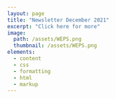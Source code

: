 ```yaml
---
layout: page
title: "Newsletter December 2021"
excerpt: "Click here for more"
image: 
  path: /assets/WEPS.png
  thumbnail: /assets/WEPS.png
elements:
  - content
  - css
  - formatting
  - html
  - markup  
---
```


<object data="../newsletter_december_2021.pdf" width="1000" height="1000" type='application/pdf'></object>

